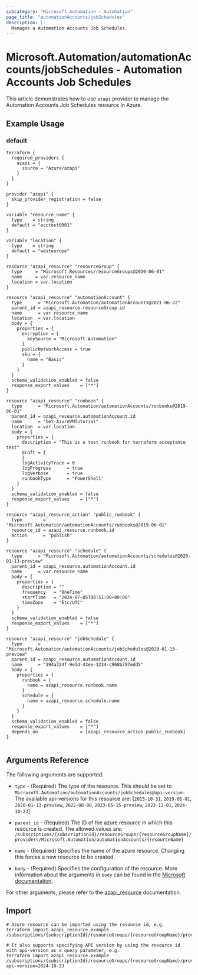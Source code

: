 ```yaml
---
subcategory: "Microsoft.Automation - Automation"
page_title: "automationAccounts/jobSchedules"
description: |-
  Manages a Automation Accounts Job Schedules.
---
```


# Microsoft.Automation/automationAccounts/jobSchedules - Automation Accounts Job Schedules

This article demonstrates how to use `azapi` provider to manage the Automation Accounts Job Schedules resource in Azure.



## Example Usage

### default

```hcl
terraform {
  required_providers {
    azapi = {
      source = "Azure/azapi"
    }
  }
}

provider "azapi" {
  skip_provider_registration = false
}

variable "resource_name" {
  type    = string
  default = "acctest0001"
}

variable "location" {
  type    = string
  default = "westeurope"
}

resource "azapi_resource" "resourceGroup" {
  type     = "Microsoft.Resources/resourceGroups@2020-06-01"
  name     = var.resource_name
  location = var.location
}

resource "azapi_resource" "automationAccount" {
  type      = "Microsoft.Automation/automationAccounts@2021-06-22"
  parent_id = azapi_resource.resourceGroup.id
  name      = var.resource_name
  location  = var.location
  body = {
    properties = {
      encryption = {
        keySource = "Microsoft.Automation"
      }
      publicNetworkAccess = true
      sku = {
        name = "Basic"
      }
    }
  }
  schema_validation_enabled = false
  response_export_values    = ["*"]
}

resource "azapi_resource" "runbook" {
  type      = "Microsoft.Automation/automationAccounts/runbooks@2019-06-01"
  parent_id = azapi_resource.automationAccount.id
  name      = "Get-AzureVMTutorial"
  location  = var.location
  body = {
    properties = {
      description = "This is a test runbook for terraform acceptance test"
      draft = {
      }
      logActivityTrace = 0
      logProgress      = true
      logVerbose       = true
      runbookType      = "PowerShell"
    }
  }
  schema_validation_enabled = false
  response_export_values    = ["*"]
}

resource "azapi_resource_action" "public_runbook" {
  type        = "Microsoft.Automation/automationAccounts/runbooks@2019-06-01"
  resource_id = azapi_resource.runbook.id
  action      = "publish"
}

resource "azapi_resource" "schedule" {
  type      = "Microsoft.Automation/automationAccounts/schedules@2020-01-13-preview"
  parent_id = azapi_resource.automationAccount.id
  name      = var.resource_name
  body = {
    properties = {
      description = ""
      frequency   = "OneTime"
      startTime   = "2024-07-05T08:51:00+00:00"
      timeZone    = "Etc/UTC"
    }
  }
  schema_validation_enabled = false
  response_export_values    = ["*"]
}

resource "azapi_resource" "jobSchedule" {
  type      = "Microsoft.Automation/automationAccounts/jobSchedules@2020-01-13-preview"
  parent_id = azapi_resource.automationAccount.id
  name      = "194a324f-9e3d-43ee-1234-c968b797edd5"
  body = {
    properties = {
      runbook = {
        name = azapi_resource.runbook.name
      }
      schedule = {
        name = azapi_resource.schedule.name
      }
    }
  }
  schema_validation_enabled = false
  response_export_values    = ["*"]
  depends_on                = [azapi_resource_action.public_runbook]
}


```



## Arguments Reference

The following arguments are supported:

* `type` - (Required) The type of the resource. This should be set to `Microsoft.Automation/automationAccounts/jobSchedules@api-version`. The available api-versions for this resource are: [`2015-10-31`, `2019-06-01`, `2020-01-13-preview`, `2022-08-08`, `2023-05-15-preview`, `2023-11-01`, `2024-10-23`].

* `parent_id` - (Required) The ID of the azure resource in which this resource is created. The allowed values are:  
  `/subscriptions/{subscriptionId}/resourceGroups/{resourceGroupName}/providers/Microsoft.Automation/automationAccounts/{resourceName}`

* `name` - (Required) Specifies the name of the azure resource. Changing this forces a new resource to be created.

* `body` - (Required) Specifies the configuration of the resource. More information about the arguments in `body` can be found in the [Microsoft documentation](https://learn.microsoft.com/en-us/azure/templates/Microsoft.Automation/automationAccounts/jobSchedules?pivots=deployment-language-terraform).

For other arguments, please refer to the [azapi_resource](https://registry.terraform.io/providers/Azure/azapi/latest/docs/resources/resource) documentation.

## Import

 ```shell
 # Azure resource can be imported using the resource id, e.g.
 terraform import azapi_resource.example /subscriptions/{subscriptionId}/resourceGroups/{resourceGroupName}/providers/Microsoft.Automation/automationAccounts/{resourceName}/jobSchedules/{resourceName}
 
 # It also supports specifying API version by using the resource id with api-version as a query parameter, e.g.
 terraform import azapi_resource.example /subscriptions/{subscriptionId}/resourceGroups/{resourceGroupName}/providers/Microsoft.Automation/automationAccounts/{resourceName}/jobSchedules/{resourceName}?api-version=2024-10-23
 ```
